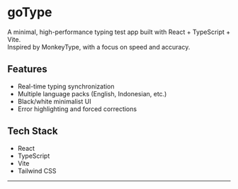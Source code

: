 # goType

A minimal, high-performance typing test app built with React + TypeScript + Vite.  
Inspired by MonkeyType, with a focus on speed and accuracy.

## Features

- Real-time typing synchronization  
- Multiple language packs (English, Indonesian, etc.)  
- Black/white minimalist UI  
- Error highlighting and forced corrections  

## Tech Stack

- React  
- TypeScript  
- Vite  
- Tailwind CSS  

---

